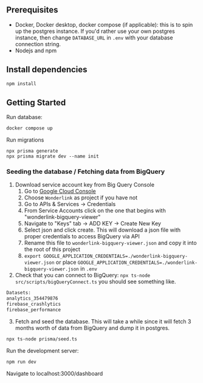 ## Prerequisites

- Docker, Docker desktop, docker compose (if applicable): this is to spin up the postgres instance. If you'd rather use your own postgres instance, then change `DATABASE_URL` in `.env` with your database connection string.
- Nodejs and npm

## Install dependencies

```bash
npm install
```

## Getting Started

Run database:

```bash
docker compose up
```

Run migrations

```
npx prisma generate
npx prisma migrate dev --name init
```

### Seeding the database / Fetching data from BigQuery

1. Download service account key from Big Query Console
   1. Go to [Google Cloud Console](https://console.cloud.google.com/welcome?hl=en&inv=1&invt=Abkp7Q&project=wonderlink-6afca)
   2. Choose `Wonderlink` as project if you have not
   3. Go to APIs & Services -> Credentials
   4. From Service Accounts click on the one that begins with "wonderlink-bigquery-viewer"
   5. Navigate to "Keys" tab -> ADD KEY -> Create New Key
   6. Select json and click create. This will download a json file with proper credentials to access BigQuery via API
   7. Rename this file to `wonderlink-bigquery-viewer.json` and copy it into the root of this project
   8. `export GOOGLE_APPLICATION_CREDENTIALS=./wonderlink-bigquery-viewer.json` or place `GOOGLE_APPLICATION_CREDENTIALS=./wonderlink-bigquery-viewer.json` in `.env`
2. Check that you can connect to BigQuery: `npx ts-node src/scripts/bigQueryConnect.ts` you should see something like.

```bash
Datasets:
analytics_354479876
firebase_crashlytics
firebase_performance
```

3. Fetch and seed the database. This will take a while since it will fetch 3 months worth of data from BigQuery and dump it in postgres.

```bash
npx ts-node prisma/seed.ts
```

Run the development server:

```bash
npm run dev
```

Navigate to localhost:3000/dashboard
